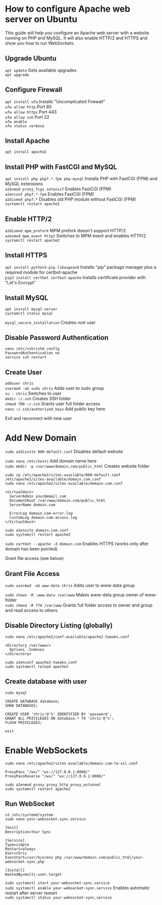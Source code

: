 # How to configure Apache web server on Ubuntu

This guide will help you configure an Apache web server with a website running on PHP and MySQL. It will also enable HTTP/2 and HTTPS and show you how to run WebSockets.

## Upgrade Ubuntu

`apt update` Gets available upgrades\
`apt upgrade`

## Configure Firewall

`apt install ufw` Installs "Uncomplicated Firewall"\
`ufw allow http` Port 80\
`ufw allow https` Port 443\
`ufw allow ssh` Port 22\
`ufw enable`\
`ufw status verbose`

## Install Apache

`apt install apache2`

## Install PHP with FastCGI and MySQL

`apt install php php7.*-fpm php-mysql` Installs PHP with FastCGI (FPM) and MySQL extensions\
`a2enmod proxy_fcgi setenvif` Enables FastCGI (FPM)\
`a2enconf php7.*-fpm` Enables FastCGI (FPM)\
`a2dismod php7.*` Disables old PHP module without FastCGI (FPM)\
`systemctl restart apache2`

## Enable HTTP/2

`a2dismod mpm_prefork` MPM prefork doesn't support HTTP/2\
`a2enmod mpm_event http2` Switches to MPM event and enables HTTP/2\
`systemctl restart apache2`

## Install HTTPS

`apt install python3-pip libaugeas0` Installs "pip" package manager plus a required module for certbot-apache\
`pip3 install certbot certbot-apache` Installs certificate provider with "Let's Encrypt"

## Install MySQL

`apt install mysql-server`\
`systemctl status mysql`

`mysql_secure_installation` Creates root user

## Disable Password Authentication

`nano /etc/ssh/sshd_config`\
`PasswordAuthentication no`\
`service ssh restart`

## Create User

`adduser chris`\
`usermod -aG sudo chris` Adds user to sudo group\
`su - chris` Switches to user\
`mkdir ~/.ssh` Creates SSH folder\
`chmod 700 ~/.ssh` Grants user full folder access\
`nano ~/.ssh/authorized_keys` Add public key here

Exit and reconnect with new user

# Add New Domain

`sudo a2dissite 000-default.conf` Disables default website

`sudo nano /etc/hosts` Add domain name here\
`sudo mkdir -p /var/www/domain.com/public_html` Creates website folder

`sudo cp /etc/apache2/sites-available/000-default.conf /etc/apache2/sites-available/domain.com.conf`\
`sudo nano /etc/apache2/sites-available/domain.com.conf`

```
<VirtualHost>
  ServerAdmin your@email.com
  DocumentRoot /var/www/domain.com/public_html
  ServerName domain.com

  ErrorLog domain.com-error.log
  CustomLog domain.com-access.log
</VirtualHost>
```

`sudo a2ensite domain.com.conf`\
`sudo systemctl restart apache2`

`sudo certbot --apache -d domain.com` Enables HTTPS (works only after domain has been pointed)

Grant file access (see below)

## Grant File Access

`sudo usermod -aG www-data chris` Adds user to www-data group

`sudo chown -R :www-data /var/www` Makes www-data group owner of www-folder\
`sudo chmod -R 774 /var/www` Grants full folder access to owner and group and read access to others

## Disable Directory Listing (globally)

`sudo nano /etc/apache2/conf-available/apache2-tweaks.conf`

```
<Directory /var/www/>
  Options -Indexes
</Directory>
```

`sudo a2enconf apache2-tweaks.conf`\
`sudo systemctl reload apache2`

## Create database with user

`sudo mysql`

`CREATE DATABASE database;`\
`SHOW DATABASES;`

`CREATE USER 'chris'@'%' IDENTIFIED BY 'password';`\
`GRANT ALL PRIVILEGES ON database.* TO 'chris'@'%';`\
`FLUSH PRIVILEGES;`

`exit`

# Enable WebSockets

`sudo nano /etc/apache2/sites-available/domain.com-le-ssl.conf`

```
ProxyPass "/ws/" "ws://127.0.0.1:8080/"
ProxyPassReverse "/ws/" "ws://127.0.0.1:8080/"
```

`sudo a2enmod proxy proxy_http proxy_wstunnel`\
`sudo systemctl restart apache2`

## Run WebSocket

`cd /etc/systemd/system`\
`sudo nano your-websocket-sync.service`

```
[Unit]
Description=Your Sync

[Service]
Type=simple
Restart=always
User=chris
ExecStart=/usr/bin/env php /var/www/domain.com/public_html/your-websocket-sync.php

[Install]
WantedBy=multi-user.target
```

`sudo systemctl start your-websocket-sync.service`\
`sudo systemctl enable your-websocket-sync.service` Enables automatic restart after server restart\
`sudo systemctl status your-websocket-sync.service`
